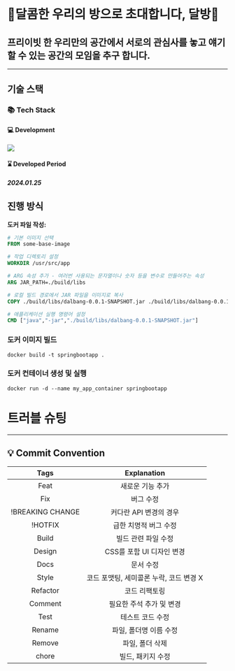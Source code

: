 # 🌙달콤한 우리의 방으로 초대합니다, 달방🌙
## 프리이빗 한 우리만의 공간에서 서로의 관심사를 놓고 얘기 할 수 있는 공간의 모임을 추구 합니다.
<hr>


## 기술 스택

### 📚 Tech Stack
#### 💻 Development
<img src="https://skillicons.dev/icons?i=java,spring,mysql,docker& perline="/>

#### ⌛ Developed Period
##### 2024.01.25

## 진행 방식

**도커 파일 작성:**
```dockerfile
# 기본 이미지 선택
FROM some-base-image

# 작업 디렉토리 설정
WORKDIR /usr/src/app

# ARG 속성 추가 - 여러번 사용되는 문자열이나 숫자 등을 변수로 만들어주는 속성
ARG JAR_PATH=./build/libs

# 로컬 빌드 경로에서 JAR 파일을 이미지로 복사
COPY ./build/libs/dalbang-0.0.1-SNAPSHOT.jar ./build/libs/dalbang-0.0.1-SNAPSHOT.jar

# 애플리케이션 실행 명령어 설정
CMD ["java","-jar","./build/libs/dalbang-0.0.1-SNAPSHOT.jar"]
```

### 도커 이미지 빌드
```
docker build -t springbootapp .
```

### 도커 컨테이너 생성 및 실행
```
docker run -d --name my_app_container springbootapp
```


# 트러블 슈팅


<hr>

## 💡 Commit Convention

|       Tags       |               Explanation               |
| :--------------: | :-------------------------------------: |
|       Feat       |            새로운 기능 추가             |
|       Fix        |                버그 수정                |
| !BREAKING CHANGE |         커다란 API 변경의 경우          |
|     !HOTFIX      |          급한 치명적 버그 수정          |
|      Build       |           빌드 관련 파일 수정           |
|      Design      |        CSS를 포함 UI 디자인 변경        |
|       Docs       |                문서 수정                |
|      Style       | 코드 포맷팅, 세미콜론 누락, 코드 변경 X |
|     Refactor     |              코드 리팩토링              |
|     Comment      |        필요한 주석 추가 및 변경         |
|       Test       |            테스트 코드 수정             |
|      Rename      |         파일, 폴더명 이름 수정          |
|      Remove      |             파일, 폴더 삭제             |
|      chore       |            빌드, 패키지 수정            |

